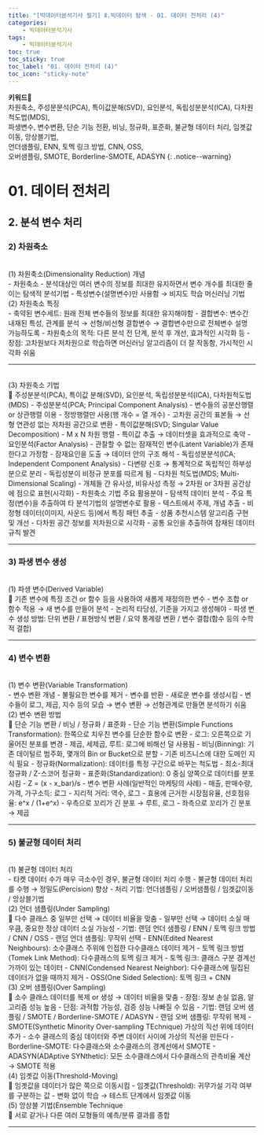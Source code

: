 ```yaml
---
title: "[빅데이터분석기사 필기] Ⅱ.빅데이터 탐색 - 01. 데이터 전처리 (4)"
categories:
    - 빅데이터분석기사
tags:
    - 빅데이터분석기사
toc: true
toc_sticky: true
toc_label: "01. 데이터 전처리 (4)"
toc_icon: "sticky-note"
---
```


**키워드🔑**<br>
차원축소, 주성분분석(PCA), 특이값분해(SVD), 요인분석, 독립성분분석(ICA), 다차원척도법(MDS), 
<br>파생변수, 변수변환, 단순 기능 전환, 비닝, 정규화, 표준화, 불균형 데이터 처리, 임곗값이동, 앙상블기법, 
<br>언더샘플링, ENN, 토멕 링크 방법, CNN, OSS, 
<br>오버샘플링, SMOTE, Borderline-SMOTE, ADASYN
{: .notice--warning}

# 01. 데이터 전처리

## 2. 분석 변수 처리

### 2) 차원축소

<br>
(1) 차원축소(Dimensionality Reduction) 개념<br>
- 차원축소
    - 분석대상인 여러 변수의 정보를 최대한 유지하면서 변수 개수를 최대한 줄이는 탐색적 분석기법
- 특성변수(설명변수)만 사용함 → 비지도 학습 머신러닝 기법

<br>
(2) 차원축소 특징<br>
- 축약된 변수세트: 원래 전체 변수들의 정보를 최대한 유지해야함
- 결합변수: 변수간 내재된 특성, 관계를 분석 → 선형/비선형 결합변수 → 결합변수만으로 전체변수 설명 가능하도록
- 차원축소의 목적: 다른 분석 전 단계, 분석 후 개선, 효과적인 시각화 등
- 장점: 고차원보다 저차원으로 학습하면 머신러닝 알고리즘이 더 잘 작동함, 가시적인 시각화 쉬움

---

<br>
(3) 차원축소 기법<br>
📌 주성분분석(PCA), 특이값 분해(SVD), 요인분석, 독립성분분석(ICA), 다차원척도법(MDS)
- 주성분분석(PCA; Principal Component Analysis)
    - 변수들의 공분산행렬 or 상관행렬 이용
    - 정방행렬만 사용(행 개수 = 열 개수)
    - 고차원 공간의 표본들 → 선형 연관성 없는 저차원 공간으로 변환
- 특이값분해(SVD; Singular Value Decomposition)
    - M x N 차원 행렬
    - 특이값 추출 → 데이터셋을 효과적으로 축약
- 요인분석(Factor Analysis)
    - 관찰할 수 없는 잠재적인 변수(Latent Variable)가 존재한다고 가정함
    - 잠재요인을 도출 → 데이터 안의 구조 해석
- 독립성분분석(ICA; Independent Component Analysis)
    - 다변량 신호 → 통계적으로 독립적인 하부성분으로 분리
    - 독립성분이 비정규 분포를 따르게 됨
- 다차원 척도법(MDS; Multi-Dimensional Scaling)
    - 개체들 간 유사성, 비유사성 측정 → 2차원 or 3차원 공간상에 점으로 표현(시각화)
- 차원축소 기법 주요 활용분야
    - 탐색적 데이터 분석
    - 주요 특정(변수)을 추출하여 타 분석기법의 설명변수로 활용
    - 텍스트에서 주제, 개념 추출
    - 비정형 데이터(이미지, 사운드 등)에서 특징 패턴 추출
    - 상품 추천시스템 알고리즘 구현 및 개선
    - 다차원 공간 정보를 저차원으로 시각화
    - 공통 요인을 추출하여 잠재된 데이터 규칙 발견

---

### 3) 파생 변수 생성

<br>
(1) 파생 변수(Derived Variable)<br>
📌 기존 변수에 특정 조건 or 함수 등을 사용하여 새롭게 재정의한 변수
- 변수 조합 or 함수 적용 → 새 변수를 만들어 분석
- 논리적 타당성, 기준을 가지고 생성해야
- 파생 변수 생성 방법: 단위 변환 / 표현방식 변환 / 요약 통계량 변환 / 변수 결합(함수 등의 수학적 결합)

---

### 4) 변수 변환

<br>
(1) 변수 변환(Variable Transformation)<br>
- 변수 변환 개념
    - 불필요한 변수를 제거
    - 변수를 반환
    - 새로운 변수를 생성시킴
- 변수들이 로그, 제곱, 지수 등의 모습 → 변수 변환 → 선형관계로 만들면 분석하기 쉬움

<br>
(2) 변수 변환 방법<br>
📌 단순 기능 변환 / 비닝 / 정규화 / 표준화
- 단순 기능 변환(Simple Functions Transformation): 한쪽으로 치우친 변수를 단순한 함수로 변환
    - 로그: 오른쪽으로 기울어진 분포를 변경
    - 제곱, 세제곱, 루트: 로그에 비해선 덜 사용됨
- 비닝(Binning): 기존 데이털르 범주화, 몇개의 Bin or Bucket으로 분할
    - 기존 비즈니스에 대한 도메인 지식 필요
- 정규화(Normalization): 데이터를 특정 구간으로 바꾸는 척도법
    - 최소-최대 정규화 / Z-스코어 정규화
- 표준화(Standardization): 0 중심 양쪽으로 데이터를 분포시킴
    - Z = (x - x_bar)/s
- 변수 변환 사례(일반적인 마케팅의 사례)
    - 매출, 판매수량, 가격, 가구소득: 로그
    - 지리적 거리: 역수, 로그
    - 효용에 근거한 시장점유율, 선호점유율: e^x / (1+e^x)
    - 우측으로 꼬리가 긴 분포 → 루트, 로그
    - 좌측으로 꼬리가 긴 분포 → 제곱

---

### 5) 불균형 데이터 처리

<br>
(1) 불균형 데이터 처리<br>
- 타켓 데이터 수가 매우 극소수인 경우, 불균형 데이터 처리 수행
- 불균형 데이터 처리를 수행 → 정밀도(Percision) 향상
- 처리 기법: 언더샘플링 / 오버샘플링 / 임곗값이동 / 앙상블기법

<br>
(2) 언더 샘플링(Under Sampling)<br>
📌 다수 클래스 중 일부만 선택 → 데이터 비율을 맞춤
- 일부만 선택 → 데이터 소실 매우큼, 중요한 정상 데이터 소실 가능성
- 기법: 랜덤 언더 샘플링 / ENN / 토멕 링크 방법 / CNN / OSS
    - 랜덤 언더 샘플링: 무작위 선택
    - ENN(Edited Nearest Neighbours): 소수클래스 주위에 인접한 다수클래스 데이터 제거
    - 토멕 링크 방법(Tomek Link Method): 다수클래스의 토멕 링크 제거
        - 토멕 링크: 클래스 구분 경계선 가까이 있는 데이터
    - CNN(Condensed Nearest Neighbor): 다수클래스에 밀집된 데이터가 없을 때까지 제거
    - OSS(One Sided Selection): 토멕 링크 + CNN

<br>
(3) 오버 샘플링(Over Sampling)<br>
📌 소수 클래스 데이터를 복제 or 생성 → 데이터 비율을 맞춤
- 장점: 정보 손실 없음, 알고리즘 성능 높음
- 단점: 과적합 가능성, 검증 성능 나빠질 수 있음
- 기법: 랜덤 오버 샘플링 / SMOTE / Borderline-SMOTE / ADASYN
    - 랜덤 오버 샘플링: 무작위 복제
    - SMOTE(Synthetic Minority Over-sampling TEchnique) 가상의 직선 위에 데이터 추가
        - 소수 클래스의 중심 데이터와 주변 데이터 사이에 가상의 직선을 만든다
    - Borderline-SMOTE: 다수클래스와 소수클래스의 경계선에서 SMOTE
    - ADASYN(ADAptive SYNthetic): 모든 소수클래스에서 다수클래스의 관측비율 계산 → SMOTE 적용

<br>
(4) 임곗값 이동(Threshold-Moving)<br>
📌 임곗값을 데이터가 많은 쪽으로 이동시킴
    - 임곗값(Threshold): 귀무가설 기각 여부를 구분하는 값
    - 변화 없이 학습 → 테스트 단계에서 임곗값 이동

<br>
(5) 앙상블 기법(Ensemble Technique<br>
📌 서로 같거나 다른 여러 모형들의 예측/분류 결과를 종합

---